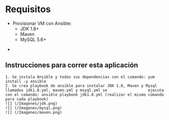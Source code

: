 # Requisitos
 - Provisionar VM con Ansible:
   - JDK 1.8+
   - Maven
   - MySQL 5.6+

*
## Instrucciones para correr esta aplicación

	1. Se instala Ansible y todas sus dependencias con el comando: yum install -y ansible
	2. Se crea playbook de ansible para instalar JDK 1.8, Maven y Mysql llamados jdk1.8.yml, maven.yml y msyql.yml se                  ejecuta con el comando: ansible playbook jdk1.8.yml (realizar el mismo comando para cada playbook)
	![] (/Imagenes/jdk.png)
	![] (/Imagenes/mysql.png)
	![] (/Imagenes/maven.png)
